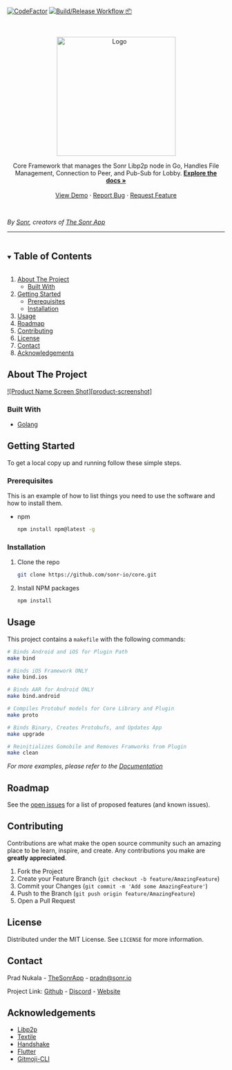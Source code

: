 [![CodeFactor](https://www.codefactor.io/repository/github/sonr-io/core/badge/release?s=ee02a1b599502678b3d583aa5b6d1f55d2137ded)](https://www.codefactor.io/repository/github/sonr-io/core/overview/release)
[![Build/Release Workflow 📦](https://github.com/sonr-io/core/actions/workflows/main.yml/badge.svg?branch=release)](https://github.com/sonr-io/core/actions/workflows/main.yml)

<!-- PROJECT LOGO -->
<br />
<p align="center">
  <a href="https://github.com/sonr-io/core">
    <img src="https://uploads-ssl.webflow.com/60e4b57e5960f8d0456720e7/60fbc0e3fcdf204c7ed9946b_Github%20-%20Core.png" alt="Logo" height="275">
  </a>



  <p align="center">
  Core Framework that manages the Sonr Libp2p node in Go, Handles File Management, Connection to Peer, and Pub-Sub for Lobby.
    <a href="https://github.com/sonr-io/core"><strong>Explore the docs »</strong></a>
    <br />
    <br />
    <a href="https://github.com/sonr-io/core">View Demo</a>
    ·
    <a href="https://github.com/sonr-io/core/issues">Report Bug</a>
    ·
    <a href="https://github.com/sonr-io/core/issues">Request Feature</a>
  </p>
</p>
<br />





*By [Sonr](https://www.sonr.io), creators of [The Sonr App](https://www.twitter.com/TheSonrApp)*

---

<!-- TABLE OF CONTENTS -->
<details open="open">
  <summary><h2 style="display: inline-block">Table of Contents</h2></summary>
  <ol>
    <li>
      <a href="#about-the-project">About The Project</a>
      <ul>
        <li><a href="#built-with">Built With</a></li>
      </ul>
    </li>
    <li>
      <a href="#getting-started">Getting Started</a>
      <ul>
        <li><a href="#prerequisites">Prerequisites</a></li>
        <li><a href="#installation">Installation</a></li>
      </ul>
    </li>
    <li><a href="#usage">Usage</a></li>
    <li><a href="#roadmap">Roadmap</a></li>
    <li><a href="#contributing">Contributing</a></li>
    <li><a href="#license">License</a></li>
    <li><a href="#contact">Contact</a></li>
    <li><a href="#acknowledgements">Acknowledgements</a></li>
  </ol>
</details>



<!-- ABOUT THE PROJECT -->
## About The Project

[![Product Name Screen Shot][product-screenshot]](https://example.com)



### Built With

* [Golang]()




<!-- GETTING STARTED -->
## Getting Started

To get a local copy up and running follow these simple steps.

### Prerequisites

This is an example of how to list things you need to use the software and how to install them.
* npm
  ```sh
  npm install npm@latest -g
  ```

### Installation

1. Clone the repo
   ```sh
   git clone https://github.com/sonr-io/core.git
   ```
2. Install NPM packages
   ```sh
   npm install
   ```



<!-- USAGE EXAMPLES -->
## Usage

This project contains a `makefile` with the following commands:
```bash
# Binds Android and iOS for Plugin Path
make bind

# Binds iOS Framework ONLY
make bind.ios

# Binds AAR for Android ONLY
make bind.android

# Compiles Protobuf models for Core Library and Plugin
make proto

# Binds Binary, Creates Protobufs, and Updates App
make upgrade

# Reinitializes Gomobile and Removes Framworks from Plugin
make clean
```

_For more examples, please refer to the [Documentation](https://example.com)_



<!-- ROADMAP -->
## Roadmap

See the [open issues](https://github.com/sonr-io/core/issues) for a list of proposed features (and known issues).



<!-- CONTRIBUTING -->
## Contributing

Contributions are what make the open source community such an amazing place to be learn, inspire, and create. Any contributions you make are **greatly appreciated**.

1. Fork the Project
2. Create your Feature Branch (`git checkout -b feature/AmazingFeature`)
3. Commit your Changes (`git commit -m 'Add some AmazingFeature'`)
4. Push to the Branch (`git push origin feature/AmazingFeature`)
5. Open a Pull Request



<!-- LICENSE -->
## License

Distributed under the MIT License. See `LICENSE` for more information.



<!-- CONTACT -->
## Contact

Prad Nukala - [TheSonrApp](https://twitter.com/TheSonrApp) - pradn@sonr.io

Project Link: [Github](https://github.com/sonr-io/core) - [Discord](https://sonr.io) - [Website](https://sonr.io)



<!-- ACKNOWLEDGEMENTS -->
## Acknowledgements

* [Libp2p](https://libp2p.io/)
* [Textile](https://www.textile.io/)
* [Handshake](https://handshake.org/)
* [Flutter](https://flutter.dev/)
* [Gitmoji-CLI](https://github.com/carloscuesta/gitmoji-cli)





<!-- MARKDOWN LINKS & IMAGES -->
<!-- https://www.markdownguide.org/basic-syntax/#reference-style-links -->
[contributors-shield]: https://img.shields.io/github/contributors/sonr-io/core.svg?style=for-the-badge
[contributors-url]: https://github.com/sonr-io/core/graphs/contributors
[forks-shield]: https://img.shields.io/github/forks/sonr-io/core.svg?style=for-the-badge
[forks-url]: https://github.com/sonr-io/core/network/members
[stars-shield]: https://img.shields.io/github/stars/sonr-io/core.svg?style=for-the-badge
[stars-url]: https://github.com/sonr-io/core/stargazers
[issues-shield]: https://img.shields.io/github/issues/sonr-io/core.svg?style=for-the-badge
[issues-url]: https://github.com/sonr-io/core/issues
[license-shield]: https://img.shields.io/github/license/sonr-io/core.svg?style=for-the-badge
[license-url]: https://github.com/sonr-io/core/blob/master/LICENSE.txt
[linkedin-shield]: https://img.shields.io/badge/-LinkedIn-black.svg?style=for-the-badge&logo=linkedin&colorB=555
[linkedin-url]: https://linkedin.com/in/sonr-io

